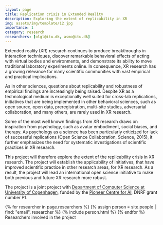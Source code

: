 ```yaml
---
layout: page
title: Replication crisis in Extended Reality
description: Exploring the extent of replicability in XR
img: assets/img/template/12.jpg
importance: 1
category: research
researchers: [olgl@itu.dk, asmo@itu.dk]
---
```


Extended reality (XR) research continues to produce breakthroughs in interaction techniques, discover remarkable behavioral effects of acting with virtual bodies and environments, and demonstrate its ability to move traditional laboratory experiments  online. In consequence, XR research has a growing relevance for many scientific communities with vast empirical and practical implications.
 
As in other sciences, questions about replicability and robustness of empirical findings are increasingly being raised. Despite XR as a technological medium is exceptionally well suited for cross-lab replications, initiatives that are being implemented in other behavioral sciences, such as open source, open data, preregistration, multi-site studies, adversarial collaboration, and many others, are rarely used in XR research.
 
Some of the most well known findings from XR research draws on inspiration from psychology, such as avatar embodiment, social biases, and therapy. As psychology as a science has been particularly criticized for lack of successful replications (Open Science Collaboration, Science, 2015), it further emphasizes the need for systematic investigations of scientific practices in XR research. 
 
This project will therefore explore the extent of the replicability crisis in XR research. The project will establish the applicability of initiatives, that have improved scientific practice in other research areas, for XR research. As a result, the project will lead an international open science initiative to make both previous and future XR research more robust.

The project is a joint project with [Department of Computer Science at University of Copenhagen](http://diku.dk), funded by the [Pioneer Centre for AI](https://www.aicentre.dk/), DNRF grant number P1.

<div class="row">
    {% for researcher in page.researchers %}
        {% assign person = site.people | find: "email", researcher %}
        {% include person.html %}
    {% endfor %}
</div>
<div class="caption">
    Researchers involved in the project
</div>


